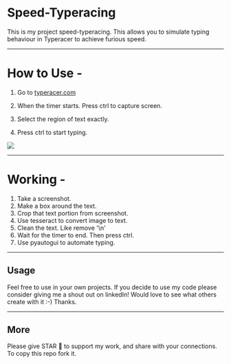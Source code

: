 # Speed-Typeracing

This is my project speed-typeracing. This allows you to simulate typing behaviour in Typeracer to achieve furious speed.

---

# How to Use -

1. Go to [typeracer.com](https://play.typeracer.com/)

2. When the timer starts. Press ctrl to capture screen.

3. Select the region of text exactly.

4. Press ctrl to start typing.

![](https://raw.githubusercontent.com/malraharsh/speed-typeracing/master/Screenshot.png)

---

# Working - 

1. Take a screenshot.
2. Make a box around the text.
3. Crop that text portion from screenshot.
4. Use tesseract to convert image to text.
5. Clean the text. Like remove '\n'
6. Wait for the timer to end. Then press ctrl.
7. Use pyautogui to automate typing.

---

## Usage

Feel free to use in your own projects. If you decide to use my code please consider giving me a shout out on linkedIn! Would love to see what others create with it :-) Thanks.

---

## More

Please give STAR 🌟 to support my work, and share with your connections. To copy this repo fork it.
